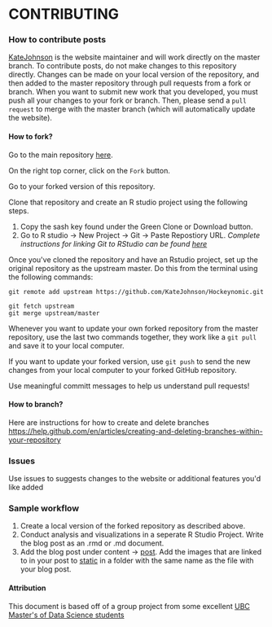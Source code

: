 # CONTRIBUTING

### How to contribute posts

[KateJohnson](https://github.com/KateJohnson) is the website maintainer and will work directly on the master branch. To contribute posts, do not make changes to this repository directly. Changes can be made on your local version of the repository, and then added to the master repository through pull requests from a fork or branch. When you want to submit new work that you developed, you must push all your changes to your fork or branch. Then, please send a `pull request` to merge with the master branch (which will automatically update the website).

#### How to fork?
Go to the main repository [here](https://github.com/KateJohnson/Hockeynomic).

On the right top corner, click on the `Fork` button.

Go to your forked version of this repository.

Clone that repository and create an R studio project using the following steps.

1) Copy the sash key found under the Green Clone or Download button.
2) Go to R studio -> New Project -> Git -> Paste Repostiory URL.
*Complete instructions for linking Git to RStudio can be found [here](https://happygitwithr.com/existing-github-first.html)*

Once you've cloned the repository and have an Rstudio project, set up the original repository as the upstream master. Do this from the terminal using the following commands:

```
git remote add upstream https://github.com/KateJohnson/Hockeynomic.git

git fetch upstream
git merge upstream/master
```

Whenever you want to update your own forked repository from the master repository, use the last two commands together, they work like a `git pull` and save it to your local computer.

If you want to update your forked version, use `git push` to send the new changes from your local computer to your forked GitHub repository.

Use meaningful committ messages to help us understand pull requests!

#### How to branch?
Here are instructions for how to create and delete branches https://help.github.com/en/articles/creating-and-deleting-branches-within-your-repository
 
### Issues

Use issues to suggests changes to the website or additional features you'd like added

### Sample workflow

1) Create a local version of the forked repository as described above.
2) Conduct analysis and visualizations in a seperate R Studio Project. Write the blog post as an .rmd or .md document.
3) Add the blog post under content -> [post](https://github.com/KateJohnson/Hockeynomic/tree/master/content/post). Add the images that are linked to in your post to [static](https://github.com/KateJohnson/Hockeynomic/tree/master/static) in a folder with the same name as the file with your blog post.
 
#### Attribution
 
 This document is based off of a group project from some excellent [UBC Master's of Data Science students](https://github.com/UBC-MDS/seating_pref) 
